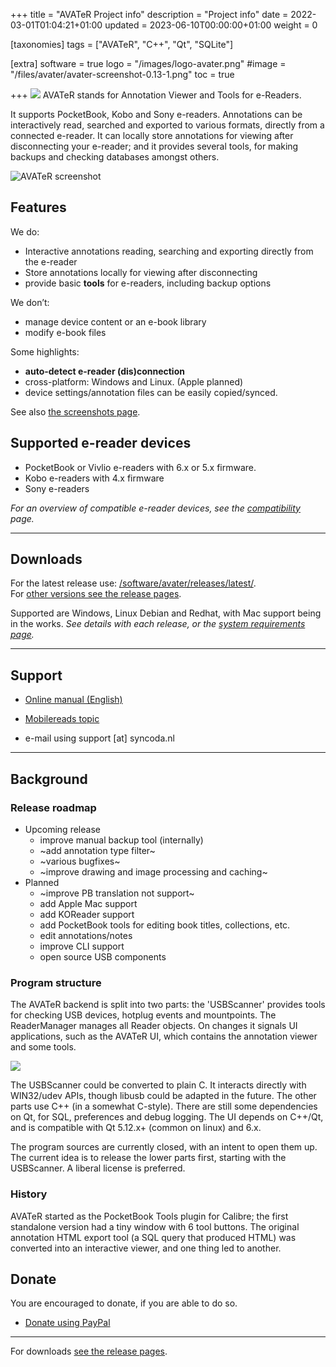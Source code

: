 +++
title = "AVATeR Project info"
description = "Project info"
date = 2022-03-01T01:04:21+01:00
updated = 2023-06-10T00:00:00+01:00
weight = 0

[taxonomies]
tags = ["AVATeR", "C++", "Qt", "SQLite"]

[extra]
software = true
logo = "/images/logo-avater.png"
#image = "/files/avater/avater-screenshot-0.13-1.png"
toc = true


+++
![](/images/avater-35px.png)
AVATeR stands for Annotation Viewer and Tools for e-Readers.

It supports PocketBook, Kobo and Sony e-readers. Annotations can be interactively read, searched and exported to various formats, directly from a connected e-reader. It can locally store annotations for viewing after disconnecting your e-reader; and it provides several tools, for making backups and checking databases amongst others. 

<!-- more -->

![AVATeR screenshot](/files/avater/screenshots/avater-screenshot-0.16-1.png)

## Features 

We do:

- Interactive annotations reading, searching and exporting</strong> directly from the e-reader
- Store annotations locally</strong> for viewing after disconnecting
- provide basic <strong>tools</strong> for e-readers, including backup options

We don’t:
- manage device content or an e-book library
- modify e-book files

Some highlights:

- <strong>auto-detect e-reader (dis)connection</strong>
- cross-platform: Windows and Linux. (Apple planned)
- device settings/annotation files can be easily copied/synced.

See also [the screenshots page](/software/avater/pages/screenshots#screenshots).

## Supported e-reader devices

- PocketBook or Vivlio e-readers with 6.x or 5.x firmware.
- Kobo e-readers with 4.x firmware
- Sony e-readers

_For an overview of compatible e-reader devices, see the [compatibility](/software/avater/pages/compatibility/) page._

---

## Downloads

For the latest release use: [/software/avater/releases/latest/](/software/avater/releases/latest/). \
For [other versions see the release pages](/software/avater/releases/).

Supported are Windows, Linux Debian and Redhat, with Mac support being in the works. _See details with each release, or the [system requirements page](/software/avater/pages/requirements/)._


---

## Support
- [Online manual (English)](/software/avater/manuals/)

- [Mobilereads topic](https://www.mobileread.com/forums/showthread.php?t=345428)</a>
- e-mail using support [at] syncoda.nl

---

## Background

### Release roadmap

- Upcoming release
    - improve manual backup tool (internally)
    - ~add annotation type filter~
    - ~various bugfixes~
    - ~improve drawing and image processing and caching~
- Planned
    - ~improve PB translation not support~
    - add Apple Mac support
    - add KOReader support
    - add PocketBook tools for editing book titles, collections, etc.
    - edit annotations/notes
    - improve CLI support    
    - open source USB components


### Program structure

The AVATeR backend is split into two parts: the 'USBScanner' provides tools for checking USB devices, hotplug events and mountpoints. The ReaderManager manages all Reader objects. On changes it signals UI applications, such as the AVATeR UI, which contains the annotation viewer and some tools.

![](/files/avater/programdiagram.svg)

The USBScanner could be converted to plain C. It interacts directly with WIN32/udev APIs, though libusb could be adapted in the future. The other parts use C++ (in a somewhat C-style). There are still some dependencies on Qt, for SQL, preferences and debug logging.
The UI depends on C++/Qt, and is compatible with Qt 5.12.x+ (common on linux) and 6.x. 

The program sources are currently closed, with an intent to open them up. The current idea is to release the lower parts first, starting with the USBScanner. A liberal license is preferred.

### History
AVATeR started as the PocketBook Tools plugin for Calibre; the first standalone version had a tiny window with 6 tool buttons. The original annotation HTML export tool (a SQL query that produced HTML) was converted into an interactive viewer, and one thing led to another.

## Donate

You are encouraged to donate, if you are able to do so.

- [Donate using PayPal](https://www.paypal.com/donate/?hosted_button_id=4UATTKGGJ9V68)

---

For downloads [see the release pages](/software/avater/releases/).

